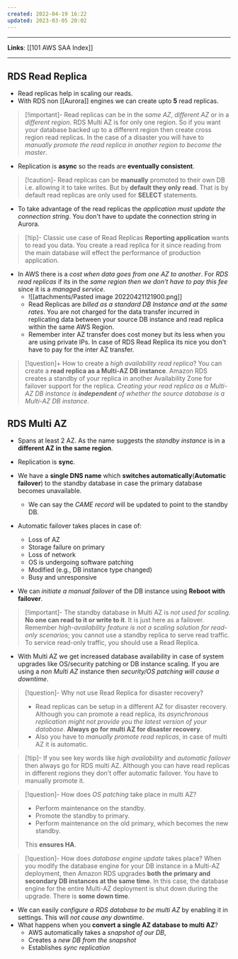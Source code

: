 ```yaml
---
created: 2022-04-19 16:22
updated: 2023-03-05 20:02
---
```

---
**Links**: [[101 AWS SAA Index]]

---

## RDS Read Replica
- Read replicas help in scaling our reads.
- With RDS non [[Aurora]] engines we can create upto **5** read replicas.

> [!important]- Read replicas can be in the *same AZ*, *different AZ* or in a *different region*.
> RDS Multi AZ is for only one region. So if you want your database backed up to a different region then create cross region read replicas. In the case of a disaster you will have to *manually promote the read replica in another region to become the master*.

- Replication is **async** so the reads are **eventually consistent**.

> [!caution]- Read replicas can be **manually** promoted to their own DB i.e. allowing it to take writes. But by **default they only read**.
> That is by default read replicas are only used for **SELECT** statements.

- To take advantage of the read replicas the *application must update the connection string*. You don't have to update the connection string in Aurora.

> [!tip]- Classic use case of Read Replicas
> **Reporting application** wants to read you data. You create a read replica for it since reading from the main database will effect the performance of production application.

- In AWS there is a *cost when data goes from one AZ to another*. For *RDS read replicas* if its in the *same region then we don’t have to pay this fee* since it is a *managed service*.
	- ![[attachments/Pasted image 20220421121900.png]]
	- Read Replicas are *billed as a standard DB Instance and at the same rates*. You are not charged for the data transfer incurred in replicating data between your source DB instance and read replica within the same AWS Region.
	- Remember inter AZ transfer does cost money but its less when you are using private IPs. In case of RDS Read Replica its nice you don't have to pay for the inter AZ transfer.

> [!question]+ How to create a *high availability read replica*?
> You can create a **read replica as a Multi-AZ DB instance**. Amazon RDS creates a standby of your replica in another Availability Zone for failover support for the replica. *Creating your read replica as a Multi-AZ DB instance is **independent** of whether the source database is a Multi-AZ DB instance*.

## RDS Multi AZ
- Spans at least 2 AZ. As the name suggests the *standby instance* is in a **different AZ in the same region**.
- Replication is **sync**.
- We have a **single DNS name** which **switches automatically**(**Automatic failover**) to the standby database in case the primary database becomes unavailable. 
	- We can say the *CAME record* will be updated to point to the standby DB.
- Automatic failover takes places in case of:
	- Loss of AZ
	- Storage failure on primary 
	- Loss of network
	- OS is undergoing software patching
	- Modified (e.g., DB instance type changed)
	- Busy and unresponsive

- We can *initiate a manual failover* of the DB instance using **Reboot with failover**.

> [!important]- The standby database in Multi AZ is *not used for scaling*. **No one can read to it or write to it**. It is just here as a failover.
> Remember *high-availability feature is not a scaling solution for read-only scenarios*; you cannot use a standby replica to serve read traffic. To service read-only traffic, you should use a Read Replica.

- With Multi AZ we get increased database availability in case of system upgrades like OS/security patching or DB instance scaling. If you are using a *non Multi AZ* instance then *security/OS patching will cause a downtime*.

> [!question]- Why not use Read Replica for disaster recovery?
> - Read replicas can be setup in a different AZ for disaster recovery. Although you can promote a read replica, its *asynchronous replication might not provide you the latest version of your database*. **Always go for multi AZ for disaster recovery**.
> - Also you have to *manually promote read replicas*, in case of multi AZ it is automatic.

> [!tip]- If you see key words like *high availability* and *automatic failover* then always go for RDS multi AZ. 
> Although you can have read replicas in different regions they don't offer automatic failover. You have to manually promote it.

> [!question]- How does *OS patching* take place in multi AZ?
> - Perform maintenance on the standby.
> - Promote the standby to primary.
> - Perform maintenance on the old primary, which becomes the new standby.
> 
> This **ensures HA**. 

> [!question]- How does *database engine update* takes place?
> When you modify the database engine for your DB instance in a Multi-AZ deployment, then Amazon RDS upgrades **both the primary and secondary DB instances at the same time**. In this case, the database engine for the entire Multi-AZ deployment is shut down during the upgrade.
> There is **some down time**.

- We can easily *configure a RDS database to be multi AZ* by enabling it in settings. This will *not cause any downtime*.
- What happens when you **convert a single AZ database to multi AZ**?
	- AWS automatically takes a *snapshot of our DB*, 
	- Creates a *new DB from the snapshot* 
	- Establishes *sync replication*